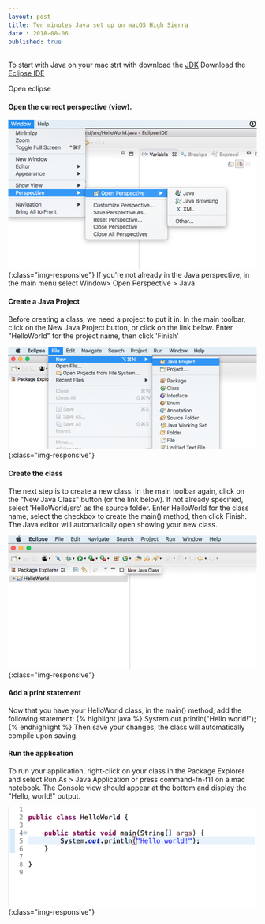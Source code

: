 ```yaml
---
layout: post
title: Ten minutes Java set up on macOS High Sierra
date : 2018-08-06
published: true
---
```

To start with Java on your mac strt with download the [JDK](https://www.oracle.com/technetwork/java/javase/downloads/jdk11-downloads-5066655.html)
Download the [Eclipse IDE](https://www.eclipse.org/downloads/download.php?file=/oomph/epp/2018-12/R/eclipse-inst-mac64.dmg&mirror_id=518)

Open eclipse

#### Open the currect perspective (view).
<!--excerpt.start-->

![screenshot1](/assets/img/java/ScreenShot1.png){:class="img-responsive"}
If you're not already in the Java perspective, in the main 
menu select 
Window> Open Perspective > Java

<!--excerpt.end-->

#### Create a Java Project
Before creating a class, we need a project to put it in. In the main toolbar, click on the New Java Project button, or click on the link below. Enter "HelloWorld" for the project name, then click 'Finish'

![screenshot2](/assets/img/java/ScreenShot2.png){:class="img-responsive"}

#### Create the class
The next step is to create a new class. In the main toolbar again, click on the "New Java Class" button (or the link below). If not already specified, select 'HelloWorld/src' as the source folder. Enter HelloWorld for the class name, select the checkbox to create the main() method, then click Finish.
The Java editor will automatically open showing your new class.

![screenshot3](/assets/img/java/ScreenShot3.png){:class="img-responsive"}

#### Add a print statement
Now that you have your HelloWorld class, in the main() method, add the following statement:
{% highlight java %}
System.out.println("Hello world!");
{% endhighlight %}
Then save your changes; the class will automatically compile 
upon saving.

#### Run the application
To run your application, right-click on your class in the Package Explorer and select Run As > Java Application or press command-fn-f11 on a mac notebook. 
The Console view should appear at the bottom and display the "Hello, world!" output.

![screenshot4](/assets/img/java/ScreenShot4.png){:class="img-responsive"}